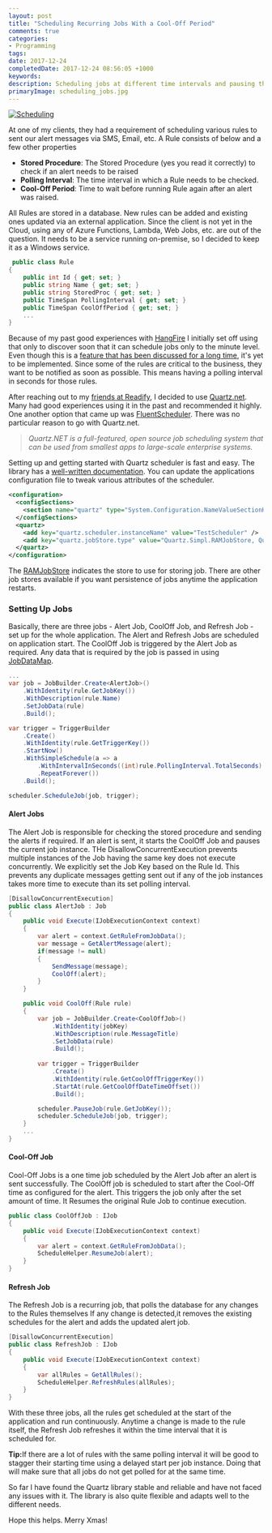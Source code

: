 ```yaml
---
layout: post
title: "Scheduling Recurring Jobs With a Cool-Off Period"
comments: true
categories: 
- Programming
tags: 
date: 2017-12-24
completedDate: 2017-12-24 08:56:05 +1000
keywords: 
description: Scheduling jobs at different time intervals and pausing them in between.
primaryImage: scheduling_jobs.jpg
---
```


<a href="https://flic.kr/p/8ys6Hs" class="center" ><img class="center" alt="Scheduling" src="/images\scheduling_jobs.jpg" /></a>

At one of my clients, they had a requirement of scheduling various rules to sent our alert messages via SMS, Email, etc. A Rule consists of below and a few other properties

- **Stored Procedure**: The Stored Procedure (yes you read it correctly) to check if an alert needs to be raised
- **Polling Interval**: The time interval in which a Rule needs to be checked.
- **Cool-Off Period**: Time to wait before running Rule again after an alert was raised.

All Rules are stored in a database. New rules can be added and existing ones updated via an external application. Since the client is not yet in the Cloud, using any of Azure Functions, Lambda, Web Jobs, etc. are out of the question. It needs to be a service running on-premise, so I decided to keep it as a Windows service.

``` csharp
 public class Rule
{
    public int Id { get; set; }
    public string Name { get; set; }
    public string StoredProc { get; set; }
    public TimeSpan PollingInterval { get; set; }
    public TimeSpan CoolOffPeriod { get; set; }
    ...
}
```

Because of my past good experiences with [HangFire](https://www.hangfire.io/) I initially set off using that only to discover soon that it can schedule jobs only to the minute level. Even though this is a [feature that has been discussed for a long time](https://github.com/HangfireIO/Hangfire/issues/167), it's yet to be implemented. Since some of the rules are critical to the business, they want to be notified as soon as possible. This means having a polling interval in seconds for those rules.

After reaching out to my [friends at Readify](http://www.rahulpnath.com/blog/finding-a-job-abroad/), I decided to use [Quartz.net](https://www.quartz-scheduler.net/). Many had good experiences using it in the past and recommended it highly. One another option that came up was [FluentScheduler](https://github.com/fluentscheduler/FluentScheduler). There was no particular reason to go with Quartz.net. 

> *Quartz.NET is a full-featured, open source job scheduling system that can be used from smallest apps to large-scale enterprise systems.*

Setting up and getting started with Quartz scheduler is fast and easy. The library has a [well-written documentation](https://www.quartz-scheduler.net/documentation/index.html). You can update the applications configuration file to tweak various attributes of the scheduler.

``` xml App/Web.config file
<configuration>
  <configSections>
    <section name="quartz" type="System.Configuration.NameValueSectionHandler, System, Version=1.0.5000.0,Culture=neutral, PublicKeyToken=b77a5c561934e089" />
  </configSections>
  <quartz>
    <add key="quartz.scheduler.instanceName" value="TestScheduler" />
    <add key="quartz.jobStore.type" value="Quartz.Simpl.RAMJobStore, Quartz" />
  </quartz>
</configuration>
```

The [RAMJobStore](http://www.quartz-scheduler.org/api/2.2.1/org/quartz/simpl/RAMJobStore.html) indicates the store to use for storing job. There are other job stores available if you want persistence of jobs anytime the application restarts. 

### Setting Up Jobs

Basically, there are three jobs - Alert Job, CoolOff Job, and Refresh Job - set up for the whole application. The Alert and Refresh Jobs are scheduled on application start. The CoolOff Job is triggered by the Alert Job as required. Any data that is required by the job is passed in using [JobDataMap](https://www.quartz-scheduler.net/documentation/quartz-2.x/tutorial/more-about-jobs.html#jobdatamap).

``` csharp Schedule an Alert Job
...
var job = JobBuilder.Create<AlertJob>()
    .WithIdentity(rule.GetJobKey())
    .WithDescription(rule.Name)
    .SetJobData(rule)
    .Build();

var trigger = TriggerBuilder
    .Create()
    .WithIdentity(rule.GetTriggerKey())
    .StartNow()
    .WithSimpleSchedule(a => a
        .WithIntervalInSeconds((int)rule.PollingInterval.TotalSeconds)
        .RepeatForever())
    .Build();

scheduler.ScheduleJob(job, trigger);
```

#### **Alert Jobs**

The Alert Job is responsible for checking the stored procedure and sending the alerts if required. If an alert is sent, it starts the CoolOff Job and pauses the current job instance. THe DisallowConcurrentExecution prevents multiple instances of the Job having the same key does not execute concurrently. We explicitly set the Job Key based on the Rule Id. This prevents any duplicate messages getting sent out if any of the job instances takes more time to execute than its set polling interval.

``` csharp
[DisallowConcurrentExecution]
public class AlertJob : Job
{
    public void Execute(IJobExecutionContext context)
    {
        var alert = context.GetRuleFromJobData();
        var message = GetAlertMessage(alert);
        if(message != null)
        {
            SendMessage(message);
            CoolOff(alert);
        }    
    }

    public void CoolOff(Rule rule)
    {
        var job = JobBuilder.Create<CoolOffJob>()
            .WithIdentity(jobKey)
            .WithDescription(rule.MessageTitle)
            .SetJobData(rule)
            .Build();
        
        var trigger = TriggerBuilder
            .Create()
            .WithIdentity(rule.GetCoolOffTriggerKey())
            .StartAt(rule.GetCoolOffDateTimeOffset())
            .Build();

        scheduler.PauseJob(rule.GetJobKey());
        scheduler.ScheduleJob(job, trigger);
    }
    ...
}
```


#### **Cool-Off Job**

Cool-Off Jobs is a one time job scheduled by the Alert Job after an alert is sent successfully. The CoolOff job is scheduled to start after the Cool-Off time as configured for the alert. This triggers the job only after the set amount of time. It Resumes the original Rule Job to continue execution.

``` csharp
public class CoolOffJob : IJob
{
    public void Execute(IJobExecutionContext context)
    {
        var alert = context.GetRuleFromJobData();
        ScheduleHelper.ResumeJob(alert);
    }
}
```

#### **Refresh Job**

The Refresh Job is a recurring job, that polls the database for any changes to the Rules themselves If any change is detected,it removes the existing schedules for the alert and adds the updated alert job. 

``` csharp
[DisallowConcurrentExecution]
public class RefreshJob : IJob
{
    public void Execute(IJobExecutionContext context)
    {
        var allRules = GetAllRules();
        ScheduleHelper.RefreshRules(allRules);
    }
}
```

With these three jobs, all the rules get scheduled at the start of the application and run continuously. Anytime a change is made to the rule itself, the Refresh Job refreshes it within the time interval that it is scheduled for. 

<div class="alert alert-info">
<b>Tip:</b>If there are a lot of rules with the same polling interval it will be good to stagger their starting time using a delayed start per job instance. Doing that will make sure that all jobs do not get polled for at the same time.
</div>

So far I have found the Quartz library stable and reliable and have not faced any issues with it. The library is also quite flexible and adapts well to the different needs. 

Hope this helps. Merry Xmas!